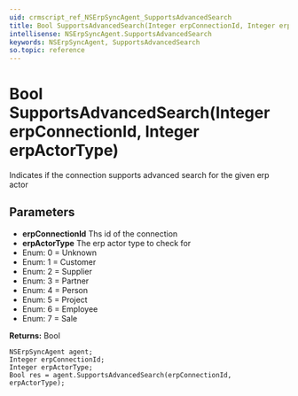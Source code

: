 ```yaml
---
uid: crmscript_ref_NSErpSyncAgent_SupportsAdvancedSearch
title: Bool SupportsAdvancedSearch(Integer erpConnectionId, Integer erpActorType)
intellisense: NSErpSyncAgent.SupportsAdvancedSearch
keywords: NSErpSyncAgent, SupportsAdvancedSearch
so.topic: reference
---
```


# Bool SupportsAdvancedSearch(Integer erpConnectionId, Integer erpActorType)

Indicates if the connection supports advanced search for the given erp actor

## Parameters

* **erpConnectionId** Ths id of the connection
* **erpActorType** The erp actor type to check for
* Enum: 0 = Unknown
* Enum: 1 = Customer
* Enum: 2 = Supplier
* Enum: 3 = Partner
* Enum: 4 = Person
* Enum: 5 = Project
* Enum: 6 = Employee
* Enum: 7 = Sale

**Returns:** Bool

```crmscript
NSErpSyncAgent agent;
Integer erpConnectionId;
Integer erpActorType;
Bool res = agent.SupportsAdvancedSearch(erpConnectionId, erpActorType);
```

